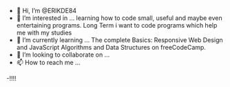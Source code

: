 - 👋 Hi, I’m @ERIKDE84
- 👀 I’m interested in ... learning how to code small, useful and maybe even entertaining programs. Long Term i want to code programs which help me with my studies   
- 🌱 I’m currently learning ... The complete Basics: Responsive Web Design and JavaScript Algorithms and Data Structures on freeCodeCamp. 
- 💞️ I’m looking to collaborate on ...
- 📫 How to reach me ...

<!---
ERIKDE84/ERIKDE84 is a ✨ special ✨ repository because its `README.md` (this file) appears on your GitHub profile.
You can click the Preview link to take a look at your changes.
--->

-!!!!